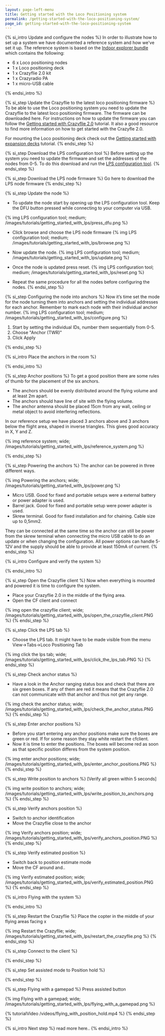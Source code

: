 ```yaml
---
layout: page-left-menu
title: Getting started with the Loco Positioning system
permalink: /getting-started-with-the-loco-positioning-system/
page_id: getting-started-with-the-loco-positioning-system
---
```


{% si_intro Update and configure the nodes  %}
In order to illustrate how to set up a system we have documented a reference system and how we've set it up.
The reference system is based on the  [Indoor explorer bundle](https://store.bitcraze.io/collections/bundles/products/indoor-explorer-bundle) which contains the following:

* 6 x Loco positioning nodes
* 1 x Loco positioning deck
* 1 x Crazyflie 2.0 kit
* 1 x Crazyradio PA
* 1 x micro-USB cable

{% endsi_intro %}

{% si_step  Update the Crazyflie to the latest loco positioning firmware %}
To be able to use the Loco positioning system you need to update the Crazyflie to the latest loco positioning firmware. The firmware can be downloaded here. For instructions on how to update the firmware you can follow the [Getting started with Crazyflie 2.0](/getting-started-with-the-crazyflie-2-0/) tutorial. It also a good resource to find more information on how to get started with the Crazyfle 2.0.

For mounting the Loco positioning deck check out the [Getting started with expansion decks](/getting-started-with-expansion-decks/) tutorial.
{% endsi_step %}

{% si_step Download the LPS configuration tool %}
Before setting up the system you need to update the firmware and set the addresses of the nodes from 0-5.
To do this download and run the [LPS configuration tool](https://github.com/bitcraze/lps-tools).
{% endsi_step %}

{% si_step Download the LPS node firmware %}
Go here to download the LPS node firmware
{% endsi_step %}

{% si_step Update the node %}
* To update the node start by opening up the LPS configuration tool. Keep the DFU button pressed while connecting to your computer via USB.

{% img LPS configuration tool; medium; /images/tutorials/getting_started_with_lps/press_dfu.png %}

* Click browse and choose the LPS node firmware
{% img LPS configuration tool; medium; /images/tutorials/getting_started_with_lps/browse.png %}

* Now update the node.
{% img LPS configuration tool; medium; /images/tutorials/getting_started_with_lps/update.png %}

* Once the node is updated press reset.
{% img LPS configuration tool; medium; /images/tutorials/getting_started_with_lps/reset.png %}

* Repeat the same procedure for all the nodes before configuring the nodes.
{% endsi_step %}

{% si_step Configuring the node into anchors %}
Now it’s time set the mode for the node turning them into anchors and setting the individual addresses for each anchor. Remember to mark each node with their individual anchor number.
{% img LPS configuration tool; medium; /images/tutorials/getting_started_with_lps/configure.png %}

1. Start by setting the individual IDs, number them sequentially from 0-5.
2. Choose "Anchor (TWR)"
3. Click Apply

{% endsi_step %}

{% si_intro Place the anchors in the room %}

{% endsi_intro %}

{% si_step Anchor positions %}
To get a good position there are some rules of thumb for the placement of the six anchors.

* The anchors should be evenly distributed around the flying volume and at least 2m apart.
* The anchors should have line of site with the flying volume.
* The anchor antenna should be placed 15cm from any wall, ceiling or metal object to avoid interfering reflections.

In our reference setup we have placed 3 anchors above and 3 anchors below the flight area, shaped in inverse triangles. This gives good accuracy in X, Y and Z.

{% img reference system; wide; /images/tutorials/getting_started_with_lps/reference_system.png %}

{% endsi_step %}

{% si_step Powering the anchors %}
The anchor can be powered in three different ways.

{% img Powering the anchors; wide; /images/tutorials/getting_started_with_lps/power.png %}

* Micro USB. Good for fixed and portable setups were a external battery or power adapter is used.
* Barrel jack. Good for fixed and portable setup were power adapter is used.
* Skrew terminal. Good for fixed installation and for chaining. Cable size up to 0,5mm2.

They can be connected at the same time so the anchor can still be power from the skrew terminal when connecting the micro USB cable to do an update or when changing the configuration. All power options can handle 5-12V and the supply should be able to provide at least 150mA of current.
{% endsi_step %}

{% si_intro Configure and verify the system %}

{% endsi_intro %}

{% si_step Open the Crazyflie client %}
Now when everything is mounted and powered it is time to configure the system.

* Place your Crazyflie 2.0 in the middle of the flying area.
* Open the CF client and connect

{% img open the crazyflie client; wide; /images/tutorials/getting_started_with_lps/open_the_crazyflie_client.PNG %}
{% endsi_step %}

{% si_step Click the LPS tab %}
* Choose the LPS tab. It might have to be made visible from the menu View->Tabs->Loco Positioning Tab

{% img click the lps tab; wide; /images/tutorials/getting_started_with_lps/click_the_lps_tab.PNG %}
{% endsi_step %}

{% si_step Check anchor status %}
* Have a look in the Anchor ranging status box and check that there are six green boxes. If any of them are red it means that the Crazyflie 2.0 can not communicate with that anchor and thus not get any range.

{% img check the anchor status; wide; /images/tutorials/getting_started_with_lps/check_the_anchor_status.PNG %}
{% endsi_step %}

{% si_step Enter anchor positions %}
* Before you start entering any anchor positions make sure the boxes are green or red. If for some reason they stay white restart the cfclient.
* Now it is time to enter the positions. The boxes will become red as soon as that specific position differes from the system position.

{% img enter anchor positions; wide; /images/tutorials/getting_started_with_lps/enter_anchor_positions.PNG %}
{% endsi_step %}

{% si_step Write position to anchors %}
[Verify all green within 5 seconds]

{% img write position to anchors; wide; /images/tutorials/getting_started_with_lps/write_position_to_anchors.png %}
{% endsi_step %}


{% si_step Verify anchors position %}
* Switch to anchor identification
* Move the Crazyflie close to the anchor

{% img Verify anchors position; wide; /images/tutorials/getting_started_with_lps/verify_anchors_position.PNG %}
{% endsi_step %}

{% si_step Verify estimated position %}
* Switch back to position estimate mode
* Move the CF around and..

{% img Verify estimated position; wide; /images/tutorials/getting_started_with_lps/verify_estimated_position.PNG %}
{% endsi_step %}

{% si_intro Flying with the system %}

{% endsi_intro %}

{% si_step Restart the Crazyflie %}
 Place the copter in the middle of your flying areas
 facing x

 {% img Restart the Crazyflie; wide; /images/tutorials/getting_started_with_lps/restart_the_crazyflie.png %}
{% endsi_step %}

{% si_step Connect to the client %}

{% endsi_step %}

{% si_step Set assisted mode to Position hold %}

{% endsi_step %}

{% si_step Flying with a gamepad %}
Press assisted button

 {% img Flying with a gamepad; wide; /images/tutorials/getting_started_with_lps/flying_with_a_gamepad.png %}

{% tutorialVideo /videos/flying_with_position_hold.mp4 %}
{% endsi_step %}

{% si_intro Next step %}
read more here..
{% endsi_intro %}
